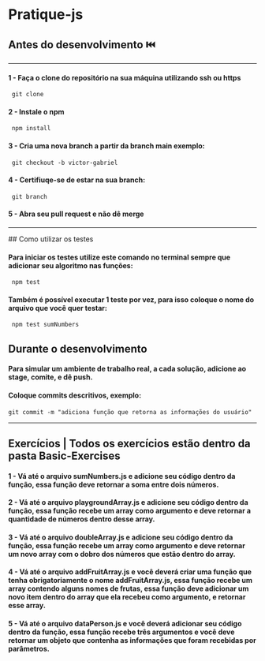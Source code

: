 # Pratique-js

## Antes do desenvolvimento ⏮️
<hr/>

#### 1 - Faça o clone do repositório na sua máquina utilizando ssh ou https
```shell
 git clone
```

#### 2 - Instale o npm 
```shell
 npm install
```
#### 3 - Cria uma nova branch a partir da branch main exemplo:
```shell
 git checkout -b victor-gabriel
```
#### 4 - Certifiuqe-se de estar na sua branch:
```shell
 git branch
```

#### 5 - Abra seu pull request e não dê merge
<hr/>
## Como utilizar os testes

#### Para iniciar os testes utilize este comando no terminal sempre que adicionar seu algoritmo nas funções:

```shell
 npm test
```

#### Também é possível executar 1 teste por vez, para isso coloque o nome do arquivo que você quer testar:
```shell
 npm test sumNumbers
```

## Durante o desenvolvimento

#### Para simular um ambiente de trabalho real, a cada solução, adicione ao stage, comite, e dê push.
#### Coloque commits descritivos, exemplo: 
```shell
git commit -m "adiciona função que retorna as informações do usuário"
```
<hr/>

## Exercícios | Todos os exercícios estão dentro da pasta Basic-Exercises

#### 1 - Vá até o arquivo sumNumbers.js e adicione seu código dentro da função, essa função deve retornar a soma entre dois números.

#### 2 - Vá até o arquivo playgroundArray.js e adicione seu código dentro da função, essa função recebe um array como argumento e deve retornar a quantidade de números dentro desse array.

#### 3 - Vá até o arquivo doubleArray.js e adicione seu código dentro da função, essa função recebe um array como argumento e deve retornar um novo array com o dobro dos números que estão dentro do array.

#### 4 - Vá até o arquivo addFruitArray.js e você deverá criar uma função que tenha obrigatoriamente o nome addFruitArray.js, essa função recebe um array contendo alguns nomes de frutas, essa função deve adicionar um novo item dentro do array que ela recebeu como argumento, e retornar esse array.

#### 5 - Vá até o arquivo dataPerson.js e você deverá adicionar seu código dentro da função, essa função recebe três argumentos e você deve retornar um objeto que contenha as informações que foram recebidas por parâmetros.
